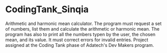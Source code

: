 # CodingTank_Sinqia

Arithmetic and harmonic mean calculator. The program must request a set of numbers, list them and calculate the arithmetic or harmonic mean. The program has also to print all the numbers typen by the user, the chosen mean, and its value. It must correct errors for invalid entries. Project assigned at the Coding Tank phase of Adatech's Dev Makers program.

